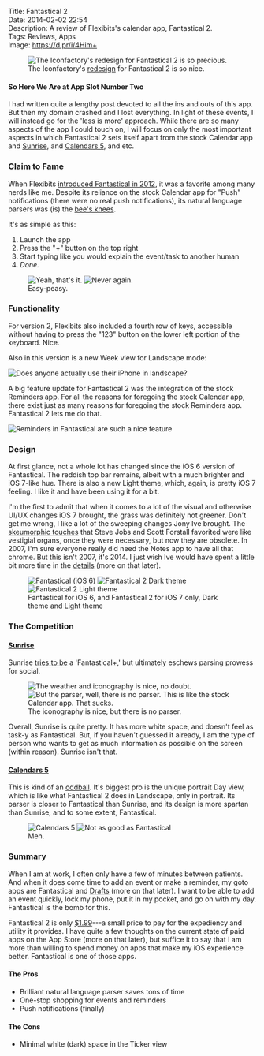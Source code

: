 Title: Fantastical 2  
Date: 2014-02-02 22:54  
Description: A review of Flexibits's calendar app, Fantastical 2.  
Tags: Reviews, Apps  
Image: https://d.pr/i/4Him+  

<figure>
	<img src="https://d.pr/i/4Him+" alt="The Iconfactory's redesign for Fantastical 2 is so precious." title="The Iconfactory's redesign for Fantastical 2 is so precious.">
	<figcaption>The Iconfactory's <a href="http://design.iconfactory.com/fantastical-2-for-ios-7/" title="Iconfactory's blog post for Fantastical 2's app icon">redesign</a> for Fantastical 2 is so nice.</figcaption>
</figure>
  
#### So Here We Are at App Slot Number Two

I had written quite a lengthy post devoted to all the ins and outs of this app. But then my domain crashed and I lost everything. In light of these events, I will instead go for the 'less is more' approach. While there are so many aspects of the app I could touch on, I will focus on only the most important aspects in which Fantastical 2 sets itself apart from the stock Calendar app and [Sunrise][1], and [Calendars 5][2], and etc.

### Claim to Fame

When Flexibits [introduced Fantastical in 2012][3], it was a favorite among many nerds like me. Despite its reliance on the stock Calendar app for "Push" notifications (there were no real push notifications), its natural language parsers was (is) the [bee's knees][4]. 

It's as simple as this:

1. Launch the app
2. Press the "+" button on the top right
3. Start typing like you would explain the event/task to another human
4. *Done.*

<figure>
	<img class="inlineTwo" src="https://d.pr/i/1dddh+" alt="Yeah, that's it." title="Yeah, that's it.">
	<img class="inlineTwo" src="https://d.pr/i/1aiHr+" alt="Never again." title="Never again.">
	<figcaption>Easy-peasy.</figcaption>
</figure>

### Functionality

For version 2, Flexibits also included a fourth row of keys, accessible without having to press the "123" button on the lower left portion of the keyboard. Nice.

Also in this version is a new Week view for Landscape mode:

![Does anyone actually use their iPhone in landscape?][5]

A big feature update for Fantastical 2 was the integration of the stock Reminders app. For all the reasons for foregoing the stock Calendar app, there exist just as many reasons for foregoing the stock Reminders app. Fantastical 2 lets me do that.

![Reminders in Fantastical are such a nice feature][6]

### Design

At first glance, not a whole lot has changed since the iOS 6 version of Fantastical. The reddish top bar remains, albeit with a much brighter and iOS 7-like hue. There is also a new Light theme, which, again, is pretty iOS 7 feeling. I like it and have been using it for a bit. 

I'm the first to admit that when it comes to a lot of the visual and otherwise UI/UX changes iOS 7 brought, the grass was definitely not greener. Don't get me wrong, I like a lot of the sweeping changes Jony Ive brought. The [skeumorphic touches][7] that Steve Jobs and Scott Forstall favorited were like vestigial organs, once they were necessary, but now they are obsolete. In 2007, I'm sure everyone really did need the Notes app to have all that chrome. But this isn't 2007, it's 2014. I just wish Ive would have spent a little bit more time in the [details][8] (more on that later). 

<figure >
	<img class="inlineThree" src="https://d.pr/i/A7lR+" alt="Fantastical (iOS 6)" title="Fantastical (iOS 6)">
	<img class="inlineThree" src="https://d.pr/i/SumY+" alt="Fantastical 2 Dark theme" title="Fantastical 2 Dark theme">
	<img class="inlineThree" src="https://d.pr/i/MzGi+" alt="Fantastical 2 Light theme" title="Fantastical 2 Light theme">
	<figcaption>Fantastical for iOS 6, and Fantastical 2 for iOS 7 only, Dark theme and Light theme</figcaption>
</figure>

### The Competition

#### [Sunrise][9]

Sunrise [tries to be][10] a 'Fantastical+,' but ultimately eschews parsing prowess for social. 

<figure>
	<img class="inlineTwo" src="https://d.pr/i/15enF+" alt="The weather and iconography is nice, no doubt." title="The weather and iconography is nice, no doubt.">
	<img class="inlineTwo" src="https://d.pr/i/1aRkU+" alt="But the parser, well, there is no parser. This is like the stock Calendar app. That sucks." title="But the parser, well, there is no parser. This is like the stock Calendar app. That sucks.">
	<figcaption>The iconography is nice, but there is no parser.</figcaption>
</figure>

Overall, Sunrise is quite pretty. It has more white space, and doesn't feel as task-y as Fantastical. But, if you haven't guessed it already, I am the type of person who wants to get as much information as possible on the screen (within reason). Sunrise isn't that. 

#### [Calendars 5][11]

This is kind of an [oddball][12]. It's biggest pro is the unique portrait Day view, which is like what Fantastical 2 does in Landscape, only in portrait. Its parser is closer to Fantastical than Sunrise, and its design is more spartan than Sunrise, and to some extent, Fantastical.

<figure>
	<img class="inlineTwo" src="https://d.pr/i/18doD+" alt="Calendars 5" title="Calendars 5">
	<img class="inlineTwo" src="https://d.pr/i/1dpEy+" alt="Not as good as Fantastical" title="Not as good as Fantastical">
	<figcaption>Meh.</figcaption>
</figure>

### Summary

When I am at work, I often only have a few of minutes between patients. And when it does come time to add an event or make a reminder, my goto apps are Fantastical and [Drafts][13] (more on that later). I want to be able to add an event quickly, lock my phone, put it in my pocket, and go on with my day. Fantastical is the bomb for this. 

Fantastical 2 is only [$1.99][14]---a small price to pay for the expediency and utility it provides. I have quite a few thoughts on the current state of paid apps on the App Store (more on that later), but suffice it to say that I am more than willing to spend money on apps that make my iOS experience better. Fantastical is one of those apps.

#### The Pros

* Brilliant natural language parser saves tons of time
* One-stop shopping for events and reminders
* Push notifications (finally)

#### The Cons

* Minimal white (dark) space in the Ticker view

[1]: https://itunes.apple.com/us/app/sunrise-calendar-outlook-app/id599114150?mt=8&at=1l3vx9s "Sunrise on the App Store"
[2]: https://itunes.apple.com/us/app/calendars-5-event-task-manager/id697927927?mt=8&at=1l3vx9s "Calendars 5 on the App Store"
[3]: http://www.macworld.com/article/2017389/review-fantastical-for-iphone-shines-despite-ios-caused-limitations.html "Macworld reviews Fantastical for iPhone"
[4]: http://www.macstories.net/reviews/fantastical-for-iphone-review/ "Federico Viticci reviews Fantastical for iPhone"
[5]: https://d.pr/i/BNnH+ "Does anyone actually use their iPhone in landscape?"
[6]: https://d.pr/i/15UTy+ "Such a nice feature"
[7]: http://www.cultofmac.com/189707/steve-jobs-himself-is-responsible-for-calendar-and-game-centers-hideous-skeuomorphic-designs/ "Steve Jobs loved skeuomorphism"
[8]: http://ios7fail.tumblr.com/ "tumblr full of iOS 7 design failures"
[9]: https://itunes.apple.com/us/app/sunrise-calendar-outlook-app/id599114150?mt=8&at=1l3vx9s "Sunrise on the App Store"
[10]: http://www.idownloadblog.com/2014/01/09/Sunrise-Calendar-Ipad/ "iDownloadBlog reviews Sunrise for iPad"
[11]: https://itunes.apple.com/us/app/calendars-5-event-task-manager/id697927927?mt=8&at=1l3vx9s "Calendars 5 on the App Store"
[12]: http://www.macstories.net/Reviews/Calendars-5-Review/ "Federico Viticci reviews Calendars 5"
[13]: https://itunes.apple.com/us/app/drafts-4-quickly-capture-notes/id905337691?mt=8&at=1l3vx9s "Drafts 4 on the App Store"
[14]: https://itunes.apple.com/us/app/fantastical-2-calendar-reminders/id718043190?at=1l3vx9s "Fantastical 2 on the App Store"